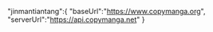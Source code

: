"jinmantiantang":{
      "baseUrl":"https://www.copymanga.org",
      "serverUrl":"https://api.copymanga.net"
    }
